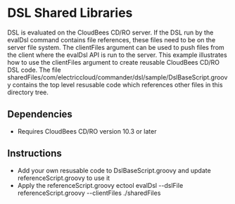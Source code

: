 # DSL Shared Libraries
DSL is evaluated on the CloudBees CD/RO server. If the DSL run by the evalDsl command contains file
references, these files need to be on the server file system. The clientFiles argument can be used
to push files from the client where the evalDsl API is run to the server.
This example illustrates how to use the clientFiles argument to create reusable CloudBees CD/RO DSL code.
The file sharedFiles/com/electriccloud/commander/dsl/sample/DslBaseScript.groovy contains the top level resusable code which references other files in this directory tree.

## Dependencies
- Requires CloudBees CD/RO version 10.3 or later

## Instructions
- Add your own resusable code to DslBaseScript.groovy and update referenceScript.groovy to use it
- Apply the referenceScript.groovy
    ectool evalDsl --dslFile referenceScript.groovy --clientFiles ./sharedFiles